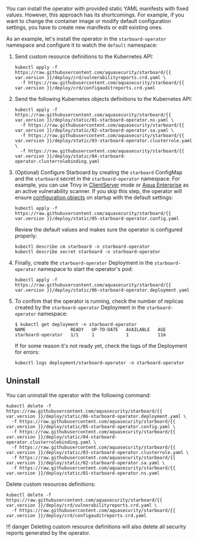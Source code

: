 You can install the operator with provided static YAML manifests with fixed
values. However, this approach has its shortcomings. For example, if you want to
change the container image or modify default configuration settings, you have
to create new manifests or edit existing ones.

As an example, let's install the operator in the `starboard-operator` namespace and configure it to
watch the `default` namespace:

1. Send custom resource definitions to the Kubernetes API:
   ```
   kubectl apply -f https://raw.githubusercontent.com/aquasecurity/starboard/{{ var.version }}/deploy/crd/vulnerabilityreports.crd.yaml \
     -f https://raw.githubusercontent.com/aquasecurity/starboard/{{ var.version }}/deploy/crd/configauditreports.crd.yaml
   ```
2. Send the following Kubernetes objects definitions to the Kubernetes API:
   ```
   kubectl apply -f https://raw.githubusercontent.com/aquasecurity/starboard/{{ var.version }}/deploy/static/01-starboard-operator.ns.yaml \
     -f https://raw.githubusercontent.com/aquasecurity/starboard/{{ var.version }}/deploy/static/02-starboard-operator.sa.yaml \
     -f https://raw.githubusercontent.com/aquasecurity/starboard/{{ var.version }}/deploy/static/03-starboard-operator.clusterrole.yaml \
     -f https://raw.githubusercontent.com/aquasecurity/starboard/{{ var.version }}/deploy/static/04-starboard-operator.clusterrolebinding.yaml
   ```
3. (Optional) Configure Starboard by creating the `starboard` ConfigMap and the `starboard` secret in
   the `starboard-operator` namespace. For example, you can use Trivy
   in [ClientServer](./../../integrations/vulnerability-scanners/trivy.md#clientserver) mode or
   [Aqua Enterprise](./../../integrations/vulnerability-scanners/aqua-enterprise.md) as an active vulnerability scanner.
   If you skip this step, the operator will ensure [configuration objects](./../../settings.md)
   on startup with the default settings:
   ```
   kubectl apply -f https://raw.githubusercontent.com/aquasecurity/starboard/{{ var.version }}/deploy/static/05-starboard-operator.config.yaml
   ```
   Review the default values and makes sure the operator is configured properly:
   ```
   kubectl describe cm starboard -n starboard-operator
   kubectl describe secret starboard -n starboard-operator
   ```
4. Finally, create the `starboard-operator` Deployment in the `starboard-operator`
   namespace to start the operator's pod:
   ```
   kubectl apply -f https://raw.githubusercontent.com/aquasecurity/starboard/{{ var.version }}/deploy/static/06-starboard-operator.deployment.yaml
   ```
5. To confirm that the operator is running, check the number of replicas created by
   the `starboard-operator` Deployment in the `starboard-operator` namespace:
   ```console
   $ kubectl get deployment -n starboard-operator
   NAME                 READY   UP-TO-DATE   AVAILABLE   AGE
   starboard-operator   1/1     1            1           11m
   ```
   If for some reason it's not ready yet, check the logs of the Deployment for
   errors:
   ```
   kubectl logs deployment/starboard-operator -n starboard-operator
   ```

## Uninstall

You can uninstall the operator with the following command:

```
kubectl delete -f https://raw.githubusercontent.com/aquasecurity/starboard/{{ var.version }}/deploy/static/06-starboard-operator.deployment.yaml \
  -f https://raw.githubusercontent.com/aquasecurity/starboard/{{ var.version }}/deploy/static/05-starboard-operator.config.yaml \
  -f https://raw.githubusercontent.com/aquasecurity/starboard/{{ var.version }}/deploy/static/04-starboard-operator.clusterrolebinding.yaml \
  -f https://raw.githubusercontent.com/aquasecurity/starboard/{{ var.version }}/deploy/static/03-starboard-operator.clusterrole.yaml \
  -f https://raw.githubusercontent.com/aquasecurity/starboard/{{ var.version }}/deploy/static/02-starboard-operator.sa.yaml \
  -f https://raw.githubusercontent.com/aquasecurity/starboard/{{ var.version }}/deploy/static/01-starboard-operator.ns.yaml
```

Delete custom resources definitions:

```
kubectl delete -f https://raw.githubusercontent.com/aquasecurity/starboard/{{ var.version }}/deploy/crd/vulnerabilityreports.crd.yaml \
  -f https://raw.githubusercontent.com/aquasecurity/starboard/{{ var.version }}/deploy/crd/configauditreports.crd.yaml
```

!!! danger
    Deleting custom resource definitions will also delete all security reports generated by the operator.

